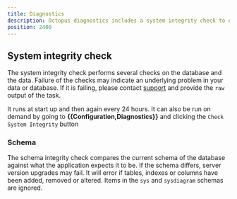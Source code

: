 ```yaml
---
title: Diagnostics
description: Octopus diagnostics includes a system integrity check to ensure the system's database schema and data are correct.
position: 2400
---
```


## System integrity check

The system integrity check performs several checks on the database and the data. Failure
of the checks may indicate an underlying problem in your data or database. If it is failing,
please contact [support](https://octopus.com/support) and provide the `raw` output of the task.

It runs at start up and then again every 24 hours. It can also be run on demand by going
to **{{Configuration,Diagnostics}}** and clicking the `Check System Integrity` button

### Schema
The schema integrity check compares the current schema of the database against what the application
expects it to be. If the schema differs, server version upgrades may fail. It will error if tables,
indexes or columns have been added, removed or altered. Items in the `sys` and `sysdiagram` schemas
are ignored.
